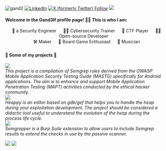 ![gand2](https://github.com/user-attachments/assets/56916c58-da1a-4c58-910f-e41e726c9de2)
[![LinkedIn](https://img.shields.io/badge/LinkedIn-%230077B5.svg?logo=linkedin&logoColor=white)](https://www.linkedin.com/in/riccardo-cardelli) [![X (formerly Twitter) Follow](https://img.shields.io/twitter/follow/gand3lf)](https://x.com/gand3lf) [![](https://img.shields.io/badge/-HackMD-orange)](https://hackmd.io/@gand3lf)
<br>
#### Welcome in the Gand3lf profile page! 🧙‍♂️ This is who I am:
<div align="center">
&emsp; 🔐 a Security Engineer  
&emsp; 🧑‍🏫 Cybersecurity Trainer  
&emsp; 🧩 CTF Player  
&emsp; 👨‍💻 Open-source Developer  <br>
&emsp; 🛠 Maker  
&emsp; 🎲 Board Game Enthusiast  
&emsp; 🎸 Musician  
</div>

#### 📜 Some of my projects 📜
<a href="https://github.com/mindedsecurity/semgrep-rules-android-security"><img src="https://badgen.net/github/stars/mindedsecurity/semgrep-rules-android-security?label=Semgrep%20Rules%20for%20Android%20Security&color=orange" /></a>  
_This project is a compilation of Semgrep rules derived from the OWASP Mobile Application Security Testing Guide (MASTG) specifically for Android applications.
The aim is to enhance and support Mobile Application Penetration Testing (MAPT) activities conducted by the ethical hacker community._  
<a href="https://github.com/gand3lf/heappy"><img src="https://badgen.net/github/stars/gand3lf/heappy?label=Heappy" /></a>  
_Heappy is an editor based on gdb/gef that helps you to handle the heap during your exploitation development.
The project should be considered a didactic tool useful to understand the evolution of the heap during the process life cycle._  
<a href="https://github.com/gand3lf/semgrepper"><img src="https://badgen.net/github/stars/gand3lf/semgrepper?label=Semgrepper&color=green" /></a>  
_Semgrepper is a Burp Suite extension to allow users to include Semgrep results to extend the checks in use by the passive scanner._

![](https://github-readme-stats.vercel.app/api?username=gand3lf&theme=dark&hide_border=false&include_all_commits=false&count_private=false)
![](https://github-readme-streak-stats.herokuapp.com/?user=gand3lf&theme=dark&hide_border=false)<br/>
